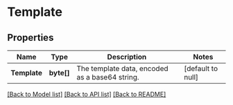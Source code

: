 # Template
## Properties

| Name | Type | Description | Notes |
|------------ | ------------- | ------------- | -------------|
| **Template** | **byte[]** | The template data, encoded as a base64 string. | [default to null] |

[[Back to Model list]](../README.md#documentation-for-models) [[Back to API list]](../README.md#documentation-for-api-endpoints) [[Back to README]](../README.md)

